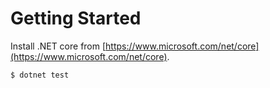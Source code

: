# Getting Started

Install .NET core from [https://www.microsoft.com/net/core](https://www.microsoft.com/net/core).

```bash
$ dotnet test
```
